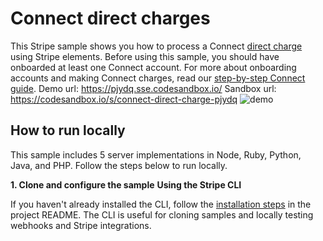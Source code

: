 # Connect direct charges
This Stripe sample shows you how to process a Connect [direct charge](https://stripe.com/docs/connect/direct-charges) using Stripe elements.
Before using this sample, you should have onboarded at least one Connect account. For more about onboarding accounts and making Connect charges, read our [step-by-step Connect guide](https://stripe.com/docs/connect/enable-payment-acceptance-guide#accept-payment).
Demo url: https://pjydq.sse.codesandbox.io/
Sandbox url: https://codesandbox.io/s/connect-direct-charge-pjydq
![demo](.readme/screenshot.png)
## How to run locally
This sample includes 5 server implementations in Node, Ruby, Python, Java, and PHP.
Follow the steps below to run locally.

**1. Clone and configure the sample**
**Using the Stripe CLI**

If you haven't already installed the CLI, follow the [installation steps](https://github.com/stripe/stripe-cli#installation) in the project README. The CLI is useful for cloning samples and locally testing webhooks and Stripe integrations.
